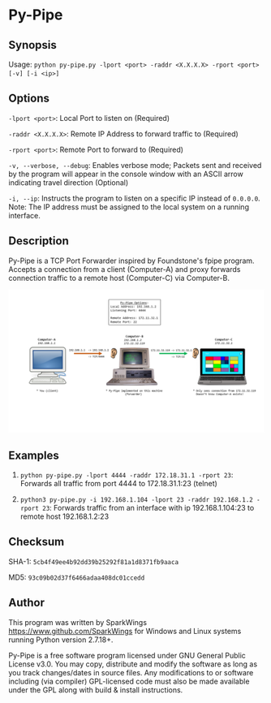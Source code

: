 # Py-Pipe

## Synopsis
Usage: `python py-pipe.py -lport <port> -raddr <X.X.X.X> -rport <port> [-v] [-i <ip>]`

## Options
`-lport <port>`: Local Port to listen on (Required)

`-raddr <X.X.X.X>`: Remote IP Address to forward traffic to (Required)

`-rport <port>`: Remote Port to forward to (Required)

`-v, --verbose, --debug`: Enables verbose mode; Packets sent and received by the program will appear in the console window with an ASCII arrow indicating travel direction (Optional)

`-i, --ip`: Instructs the program to listen on a specific IP instead of `0.0.0.0`. Note: The IP address must be assigned to the local system on a running interface.

## Description
Py-Pipe is a TCP Port Forwarder inspired by Foundstone's fpipe program. Accepts a connection from a client (Computer-A) and proxy forwards connection traffic to a remote host (Computer-C) via Computer-B.

![alt text](https://github.com/SparkWings/py-pipe/blob/main/py-pipe.PNG?raw=true)

## Examples
1. `python py-pipe.py -lport 4444 -raddr 172.18.31.1 -rport 23`: Forwards all traffic from port 4444 to 172.18.31.1:23 (telnet)

2. `python3 py-pipe.py -i 192.168.1.104 -lport 23 -raddr 192.168.1.2 -rport 23`: Forwards traffic from an interface with ip 192.168.1.104:23 to remote host 192.168.1.2:23

## Checksum
SHA-1: `5cb4f49ee4b92dd39b25292f81a1d8371fb9aaca`

MD5: `93c09b02d37f6466adaa408dc01ccedd`

## Author
This program was written by SparkWings <https://www.github.com/SparkWings> for Windows and Linux systems running Python version 2.7.18+. 

Py-Pipe is a free software program licensed under GNU General Public License v3.0. You may copy, distribute and modify the software as long as you track changes/dates in source files. Any modifications to or software including (via compiler) GPL-licensed code must also be made available under the GPL along with build & install instructions. 
